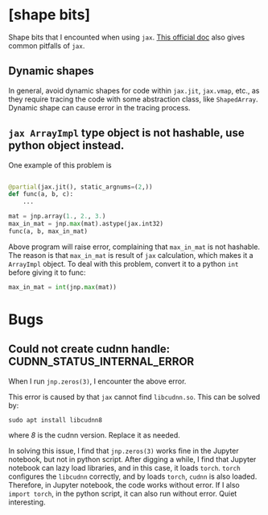 # [shape bits]
Shape bits that I encounted when using `jax`. [This official doc](https://jax.readthedocs.io/en/latest/notebooks/Common_Gotchas_in_JAX.html) also gives common pitfalls of `jax`.
## Dynamic shapes
In general, avoid dynamic shapes for code within `jax.jit`, `jax.vmap`, etc.,  as they require tracing the code with some abstraction class, like `ShapedArray`. Dynamic shape can cause error in the tracing process.
## `jax ArrayImpl` type object is not hashable, use python object instead.
One example of this problem is
```python

@partial(jax.jit(), static_argnums=(2,))
def func(a, b, c):
    ...

mat = jnp.array(1., 2., 3.)
max_in_mat = jnp.max(mat).astype(jax.int32)
func(a, b, max_in_mat)
```
Above program will raise error, complaining that `max_in_mat` is not hashable. The reason is that `max_in_mat` is result of `jax` calculation, which makes it a `ArrayImpl` object. To deal with this problem, convert it to a python `int` before giving it to func:
```python
max_in_mat = int(jnp.max(mat))
```

# Bugs
## Could not create cudnn handle: CUDNN_STATUS_INTERNAL_ERROR
When I run `jnp.zeros(3)`, I encounter the above error.

This error is caused by that `jax` cannot find `libcudnn.so`. This can be solved by:
```
sudo apt install libcudnn8
```
where *8* is the cudnn version. Replace it as needed.

In solving this issue, I find that `jnp.zeros(3)` works fine in the Jupyter notebook, but not in python script. After digging a while, I find that Jupyter notebook can lazy load libraries, and in this case, it loads `torch`. `torch` configures the `libcudnn` correctly, and by loads `torch`, `cudnn` is also loaded. Therefore, in Jupyter notebook, the code works without error. If I also `import torch`, in the python script, it can also run without error. Quiet interesting.


